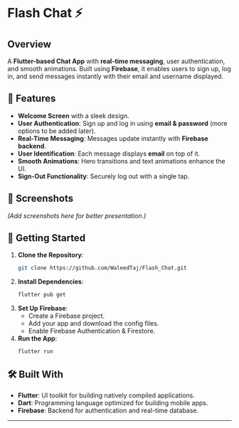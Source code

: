# **Flash Chat ⚡**  

## **Overview**  
A **Flutter-based Chat App** with **real-time messaging**, user authentication, and smooth animations. Built using **Firebase**, it enables users to sign up, log in, and send messages instantly with their email and username displayed.  

## **📱 Features**  

- **Welcome Screen** with a sleek design.  
- **User Authentication**: Sign up and log in using **email & password** (more options to be added later).  
- **Real-Time Messaging**: Messages update instantly with **Firebase backend**.  
- **User Identification**: Each message displays **email** on top of it.  
- **Smooth Animations**: Hero transitions and text animations enhance the UI.  
- **Sign-Out Functionality**: Securely log out with a single tap.  

## **📸 Screenshots**  
*(Add screenshots here for better presentation.)*  

## **🚀 Getting Started**  

1. **Clone the Repository**:  
   ```bash
   git clone https://github.com/WaleedTaj/Flash_Chat.git
   ```
2. **Install Dependencies**:
   ```bash
   flutter pub get
   ```
3. **Set Up Firebase**:
   - Create a Firebase project.
   - Add your app and download the config files.
   - Enable Firebase Authentication & Firestore.
4. **Run the App**:
   ```bash
   flutter run

## 🛠️ Built With

- **Flutter**: UI toolkit for building natively compiled applications.
- **Dart**: Programming language optimized for building mobile apps.
- **Firebase**: Backend for authentication and real-time database.
---
   
